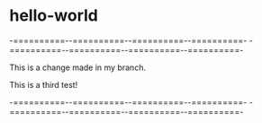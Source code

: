 # hello-world

-==========--==========--==========--==========-
-==========--==========--==========--==========-

This is a change made in my branch.

This is a third test!

-==========--==========--==========--==========-
-==========--==========--==========--==========-

